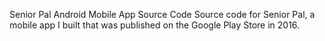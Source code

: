 Senior Pal Android Mobile App Source Code
Source code for Senior Pal, a mobile app I built that was published on the Google Play Store in 2016.
